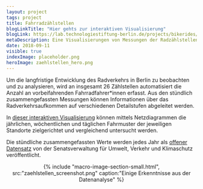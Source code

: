 ```yaml
---
layout: project
tags: project
title: Fahrradzählstellen
blogLinkTitle: "Hier gehts zur interaktiven Visualisierung"
blogLink: https://lab.technologiestiftung-berlin.de/projects/bikerides/de/
metaDescription: Eine Visualisierungen von Messungen der Radzählstellen in Berlin
date: 2018-09-11
visible: true
indexImage: placeholder.png
heroImage: zaehlstellen_hero.png
---
```


Um die langfristige Entwicklung des Radverkehrs in Berlin zu beobachten und zu analysieren, wird an insgesamt 26 Zählstellen automatisiert die Anzahl an vorbeifahrenden Fahrradfahrer\*innen erfasst. Aus den stündlich zusammengefassten Messungen können Informationen über das Radverkehrsaufkommen auf verschiedenen Detailstufen abgeleitet werden.

In [dieser interaktiven Visualisierung](https://lab.technologiestiftung-berlin.de/projects/bikerides/de/) können mittels Netzdiagrammen die jährlichen, wöchentlichen und täglichen Fahrmuster der jeweiligen Standorte zielgerichtet und vergleichend untersucht werden.

Die stündliche zusammengefassten Werte werden jedes Jahr als [offener Datensatz](https://www.berlin.de/senuvk/verkehr/lenkung/vlb/de/radzaehlungen.shtml) von der Senatsverwaltung für Umwelt, Verkehr und Klimaschutz veröffentlicht.

<center>{% include "macro-image-section-small.html", src:"zaehlstellen_screenshot.png" caption:"Einige Erkenntnisse aus der Datenanalyse" %}</center>
